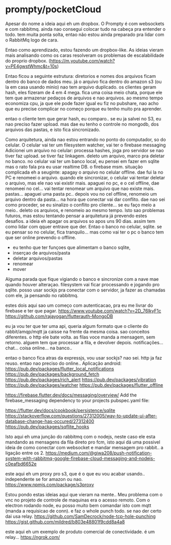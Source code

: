 # prompty/pocketCloud


Apesar do nome a ideia aqui eh um dropbox. 
O Prompty é com websockets e com rabbitmq. ainda nao consegui colocar tudo na cabeça pra entender o todo. 
tem muita ponta solta, entao não estou ainda preparado pra lidar com o RabbitMq logo de cara. 

Entao como aprendizado, estou fazendo um dropbox-like. 
As ideias vieram mais analisando como os caras resolveram os problemas de 
escalabilidade do proprio dropbox. (https://m.youtube.com/watch?v=PE4gwstWhmc&t=10s)

Entao ficou a seguinte estrutura:
diretorios e nomes dos arquivos ficam dentro do banco de dados meu. 
já o arquivo fica dentro do amazon s3 (ou la em casa usando minio)
nao tem arquivo duplicado. os clientes geram hash, eles fizeram de 4 em 4 mega. 
fica uma coisa meio chata, porque ele tem que armazenar pedaços de arquivos e nao arquivos. 
ao mesmo tempo economiza cpu, ja que ele pode fazer igual eu fiz no pubshare, 
nao acho que eu precise complicar no começo porque eu tenho muito pra aprender. 

entao o cliente tem que gerar hash, eu comparo.. se eu ja salvei no S3, eu nao preciso fazer upload. 
mas dae eu tenho o controle no mongodb, dos arquivos das pastas, e isto fica sincronizado. 

Como arquitetura, ainda nao estou entrando no ponto do computador, so do celular. 
O celular vai ter um filesystem watcher, vai ter o firebase messaging
Adicionei um arquivo no celular:
processa hashes, joga pro servidor se nao tiver faz upload. se tiver faz linkagem. 
deleto um arquivo, marco pra deletar no banco. 
no celular vai ter um banco local, eu pensei em fazer em sqlite mas o rato fala pra eu usar realtime DB. o firebase msm. 
situação complicada eh a seuginte:
apagay o arquivo no celular offline. dae fui la no PC e renomeei o arquivo. 
quando ele sincronizar, o celular vai tentar deletar o arquivo, mas ele nao vai existir mais. 
apaguei no pc, e o cel offline, dae renomeei no cel... vai tentar renomear um arquivo que nao existe mais. 
pastas... apaguei uma pasta pc.. depois vou no cel offline, renomeio um arquivo dentro da pasta... na hora que conectar vai dar conflito. 
dae nao sei como proceder, se eu sinalizo o conflito pro cliente... se eu faço meio a meio.. deleto os arquivos, e renomeio ao mesmo tempo. 
Isto sao problemas futuros, mas estou tentando pensar a arquitetura já prevendo estes desafios. 
a ideia eh apagar os arquivos so apos uns 90 dias. assim tem como lidar com qquer entrave que der. 
Entao o banco no celular, sqlite. se eu pensar so no celular, fica tranquilo... mas como vai ter o pc o banco tem que ser online prevendo o offline. 

- eu tenho que ter 
funçoes que alimentam o banco sqlite, 
- inserçao de arquivos/pasta
- deletar arquivos/pastas
- renomear
- mover

Alguma parada que fique vigiando o banco e sincronize com a nave mae quando houver alteraçao. 
filesystem vai ficar processando e jogando pro sqlite. 
posso usar sockjs pra conectar com o servidor, ja fazer as chamadas com ele, ja pensando no rabbitmq. 

estes dois aqui sao um começo com autenticacao, 
pra eu me livrar do firebase e ter que pagar. 
https://www.youtube.com/watch?v=2D_76lkyF1c
https://github.com/rajayogan/flutterauth-MongoDB


eu ja vou ter que ter uma api, 
queria algum formato que o cliente do rabbit/amqp/mqtt ja caisse na frente da mesma coisa. 
sao conceitos diferentes. 
o http ele bate volta. 
as filas voce manda a mensagem, sem retorno. alguem tem que processar a fila, e devolver depois. notificações... chat... coisa online... na banco..

entao o banco fica atras da expressjs, vou usar sockjs? nao sei. http ja faz reuso. entao nao preciso do online.. 
Aplicação android:
https://pub.dev/packages/flutter_local_notifications
https://pub.dev/packages/background_fetch
https://pub.dev/packages/rich_alert
https://pub.dev/packages/vibration
https://pub.dev/packages/watcher
https://pub.dev/packages/flutter_offline

https://firebase.flutter.dev/docs/messaging/overview/  Add the firebase_messaging dependency to your projects pubspec.yaml file:

https://flutter.dev/docs/cookbook/persistence/sqlite
https://stackoverflow.com/questions/27312005/way-to-update-ui-after-database-change-has-occured/27312400
https://pub.dev/packages/sqflite_hooks


Isto aqui eh uma junção do rabbitmq com o nodejs, neste caso ele esta mandando as mensagens da fila direto
pro fcm, isto aqui dá uma possivel ideia de como conectar com websocket e mandar mensagem pro rabbit.. a ligação entre os 2. 
https://medium.com/@giwa208/push-notification-system-with-rabbitmq-google-firebase-cloud-messaging-and-nodejs-c0eafbd6652e


este aqui eh um proxy pro s3, que é o que eu vou acabar usando.. independente se for amazon ou nao. 
https://www.npmjs.com/package/s3proxy




Estou pondo estas ideias aqui que vieram na mente.. 
Meu problema com o vnc no projeto de controle de maquinas era o acesso remoto. 
Com o electron rodando node, eu posso muito bem comandar isto 
com mqtt (manda a requisicao de conn). 
e faz o whole punch todo. 
se nao der certo dai usa relay. 
https://github.com/SamDecrock/node-tcp-hole-punching
https://gist.github.com/mildred/b803e48801f9cdd8a4a8


este aqui eh um exemplo de produto comercial de conectividade. é um relay...
https://ngrok.com/
